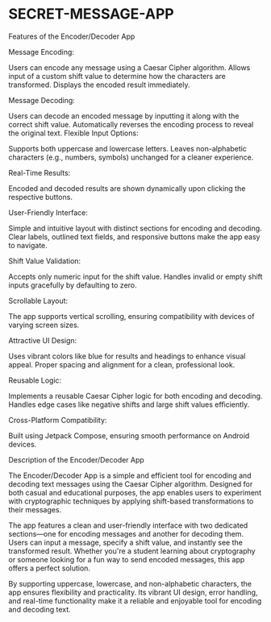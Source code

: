 # SECRET-MESSAGE-APP

Features of the Encoder/Decoder App

Message Encoding:

Users can encode any message using a Caesar Cipher algorithm.
Allows input of a custom shift value to determine how the characters are transformed.
Displays the encoded result immediately.

Message Decoding:

Users can decode an encoded message by inputting it along with the correct shift value.
Automatically reverses the encoding process to reveal the original text.
Flexible Input Options:

Supports both uppercase and lowercase letters.
Leaves non-alphabetic characters (e.g., numbers, symbols) unchanged for a cleaner experience.

Real-Time Results:

Encoded and decoded results are shown dynamically upon clicking the respective buttons.

User-Friendly Interface:

Simple and intuitive layout with distinct sections for encoding and decoding.
Clear labels, outlined text fields, and responsive buttons make the app easy to navigate.

Shift Value Validation:

Accepts only numeric input for the shift value.
Handles invalid or empty shift inputs gracefully by defaulting to zero.

Scrollable Layout:

The app supports vertical scrolling, ensuring compatibility with devices of varying screen sizes.

Attractive UI Design:

Uses vibrant colors like blue for results and headings to enhance visual appeal.
Proper spacing and alignment for a clean, professional look.

Reusable Logic:

Implements a reusable Caesar Cipher logic for both encoding and decoding.
Handles edge cases like negative shifts and large shift values efficiently.

Cross-Platform Compatibility:

Built using Jetpack Compose, ensuring smooth performance on Android devices.


Description of the Encoder/Decoder App

The Encoder/Decoder App is a simple and efficient tool for encoding and decoding text messages using the Caesar Cipher algorithm. Designed for both casual and educational purposes, the app enables users to experiment with cryptographic techniques by applying shift-based transformations to their messages.

The app features a clean and user-friendly interface with two dedicated sections—one for encoding messages and another for decoding them. Users can input a message, specify a shift value, and instantly see the transformed result. Whether you're a student learning about cryptography or someone looking for a fun way to send encoded messages, this app offers a perfect solution.

By supporting uppercase, lowercase, and non-alphabetic characters, the app ensures flexibility and practicality. Its vibrant UI design, error handling, and real-time functionality make it a reliable and enjoyable tool for encoding and decoding text.
